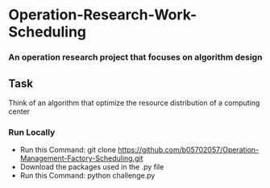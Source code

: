 # Operation-Research-Work-Scheduling

### An operation research project that focuses on algorithm design

## Task
Think of an algorithm that optimize the resource distribution of a computing center

### Run Locally
* Run this Command: git clone https://github.com/b05702057/Operation-Management-Factory-Scheduling.git
* Download the packages used in the .py file
* Run this Command: python challenge.py
